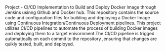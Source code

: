 Project - CI/CD Implementation to Build and Deploy Docker Image through Jenkins usinng Github and Docker hub.
This repository contains the source code and configuration files for building and deploying a Docker Image using Continuous Integration/Continuous Deployment pipelines.
This project utilizes CI/CD pipelines to automate the process of building Docker images and deploying them to a target enivornment.The CI/CD pipeline is trigged automatically on each commit to the repository ,ensuring that changes are quikly tested, built, and deployed.
